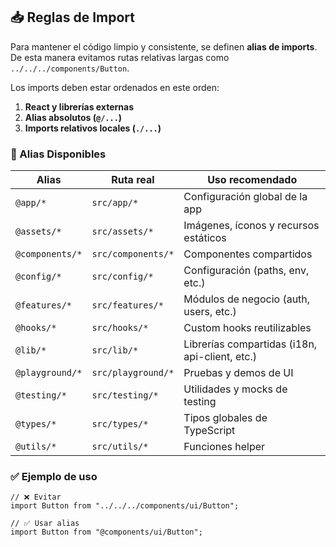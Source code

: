## 📥 Reglas de Import

Para mantener el código limpio y consistente, se definen **alias de imports**.  
De esta manera evitamos rutas relativas largas como `../../../components/Button`.


Los imports deben estar ordenados en este orden:

1. **React y librerías externas**
2. **Alias absolutos (`@/...`)**
3. **Imports relativos locales (`./...`)**

### 🔗 Alias Disponibles

| Alias          | Ruta real          | Uso recomendado |
|----------------|--------------------|-----------------|
| `@app/*`       | `src/app/*`        | Configuración global de la app |
| `@assets/*`    | `src/assets/*`     | Imágenes, íconos y recursos estáticos |
| `@components/*`| `src/components/*` | Componentes compartidos |
| `@config/*`    | `src/config/*`     | Configuración (paths, env, etc.) |
| `@features/*`  | `src/features/*`   | Módulos de negocio (auth, users, etc.) |
| `@hooks/*`     | `src/hooks/*`      | Custom hooks reutilizables |
| `@lib/*`       | `src/lib/*`        | Librerías compartidas (i18n, api-client, etc.) |
| `@playground/*`| `src/playground/*` | Pruebas y demos de UI |
| `@testing/*`   | `src/testing/*`    | Utilidades y mocks de testing |
| `@types/*`     | `src/types/*`      | Tipos globales de TypeScript |
| `@utils/*`     | `src/utils/*`      | Funciones helper |

### ✅ Ejemplo de uso
```tsx
// ❌ Evitar
import Button from "../../../components/ui/Button";

// ✅ Usar alias
import Button from "@components/ui/Button";